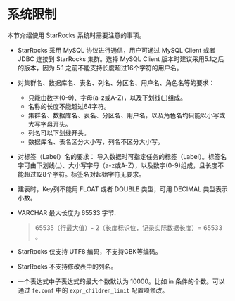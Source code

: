 # 系统限制

本节介绍使用 StarRocks 系统时需要注意的事项。

- StarRocks 采用 MySQL 协议进行通信，用户可通过 MySQL Client 或者 JDBC 连接到 StarRocks 集群。选择 MySQL Client 版本时建议采用5.1之后的版本，因为 5.1 之前不能支持长度超过16个字符的用户名。

- 对集群名、数据库名、表名、列名、分区名、用户名、角色名等的要求：
  - 只能由数字(0-9)、字母(a-z或A-Z)，以及下划线(\_)组成。
  - 名称的长度不能超过64字符。
  - 集群名、数据库名、表名、分区名、用户名，以及角色名均只能以小写或大写字母开头。
  - 列名可以下划线开头。
  - 数据库名、表名区分大小写，列名不区分大小写。

- 对标签（Label）名的要求：
  导入数据时可指定任务的标签（Label）。标签名字可由下划线(\_)、大小写字母（a-z或A-Z），以及数字(0-9)组成，且长度不能超过128个字符。标签名对起始字符无要求。
- 建表时，Key列不能用 FLOAT 或者 DOUBLE 类型，可用 DECIMAL 类型表示小数。
- VARCHAR 最大长度为 65533 字节.
   > 65535（行最大值）- 2（长度标识位，记录实际数据长度）= 65533 。
- StarRocks 仅支持 UTF8 编码，不支持GBK等编码。
- StarRocks 不支持修改表中的列名。
- 一个表达式中子表达式的最大个数默认为 10000。比如 in 条件的个数。可以通过 `fe.conf` 中的 `expr_children_limit` 配置项修改。
